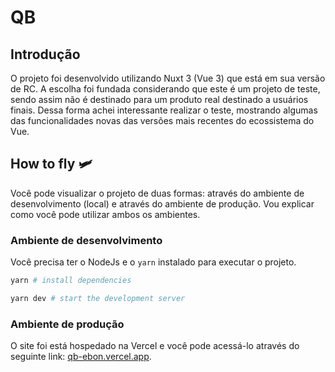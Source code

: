 # QB

## Introdução

O projeto foi desenvolvido utilizando Nuxt 3 (Vue 3) que está em sua versão de RC. A escolha foi fundada considerando que este é um projeto de teste, sendo assim não é destinado para um produto real destinado a usuários finais. Dessa forma achei interessante realizar o teste, mostrando algumas das funcionalidades novas das versões mais recentes do ecossistema do Vue.

## How to fly 🛩️

Você pode visualizar o projeto de duas formas: através do ambiente de desenvolvimento (local) e através do ambiente de produção. Vou explicar como você pode utilizar ambos os ambientes.

### Ambiente de desenvolvimento

Você precisa ter o NodeJs e o `yarn` instalado para executar o projeto.

```bash
yarn # install dependencies

yarn dev # start the development server
```

### Ambiente de produção

O site foi está hospedado na Vercel e você pode acessá-lo através do seguinte link: [qb-ebon.vercel.app](qb-ebon.vercel.app).

